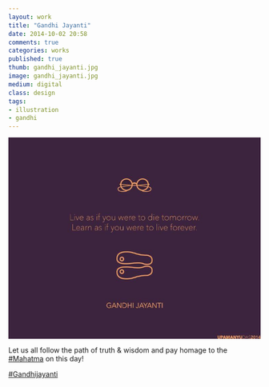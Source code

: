 ```yaml
---
layout: work
title: "Gandhi Jayanti"
date: 2014-10-02 20:58
comments: true
categories: works
published: true
thumb: gandhi_jayanti.jpg
image: gandhi_jayanti.jpg
medium: digital
class: design
tags:
- illustration
- gandhi
---
```

<img src="/images/works/gandhi_jayanti.jpg" align="middle"/>

Let us all follow the path of truth & wisdom and pay homage to the [#Mahatma](https://www.facebook.com/hashtag/mahatma) on this day!

[#Gandhijayanti](https://www.facebook.com/hashtag/gandhijayanti)